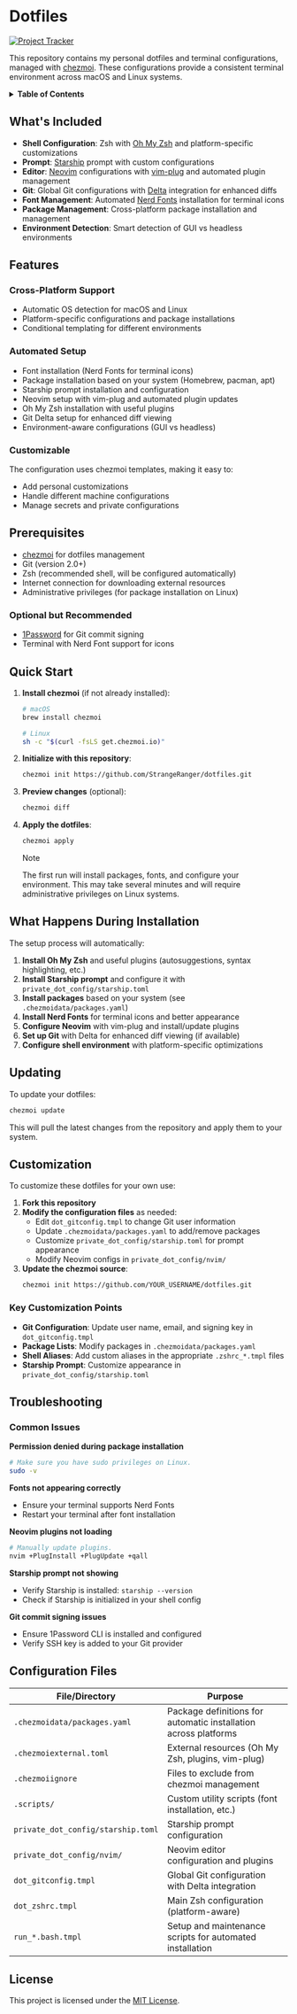 # Dotfiles

[![Project Tracker](https://img.shields.io/badge/repo%20status-Project%20Tracker-lightgrey)](https://hthompson.dev/project-tracker#project-819556518)

This repository contains my personal dotfiles and terminal configurations, managed with [chezmoi](https://www.chezmoi.io/). These configurations provide a consistent terminal environment across macOS and Linux systems.

<details>
<summary><strong>Table of Contents</strong></summary>

- [Dotfiles](#dotfiles)
  - [What's Included](#whats-included)
  - [Features](#features)
    - [Cross-Platform Support](#cross-platform-support)
    - [Automated Setup](#automated-setup)
    - [Customizable](#customizable)
  - [Prerequisites](#prerequisites)
    - [Optional but Recommended](#optional-but-recommended)
  - [Quick Start](#quick-start)
  - [What Happens During Installation](#what-happens-during-installation)
  - [Updating](#updating)
  - [Customization](#customization)
    - [Key Customization Points](#key-customization-points)
  - [Troubleshooting](#troubleshooting)
    - [Common Issues](#common-issues)
  - [Configuration Files](#configuration-files)
  - [License](#license)

</details>

## What's Included

- **Shell Configuration**: Zsh with [Oh My Zsh](https://github.com/ohmyzsh/ohmyzsh) and platform-specific customizations
- **Prompt**: [Starship](https://starship.rs/) prompt with custom configurations
- **Editor**: [Neovim](https://github.com/neovim/neovim) configurations with [vim-plug](https://github.com/junegunn/vim-plug) and automated plugin management
- **Git**: Global Git configurations with [Delta](https://github.com/dandavison/delta) integration for enhanced diffs
- **Font Management**: Automated [Nerd Fonts](https://github.com/ryanoasis/nerd-fonts) installation for terminal icons
- **Package Management**: Cross-platform package installation and management
- **Environment Detection**: Smart detection of GUI vs headless environments

## Features

### Cross-Platform Support

- Automatic OS detection for macOS and Linux
- Platform-specific configurations and package installations
- Conditional templating for different environments

### Automated Setup

- Font installation (Nerd Fonts for terminal icons)
- Package installation based on your system (Homebrew, pacman, apt)
- Starship prompt installation and configuration
- Neovim setup with vim-plug and automated plugin updates
- Oh My Zsh installation with useful plugins
- Git Delta setup for enhanced diff viewing
- Environment-aware configurations (GUI vs headless)

### Customizable

The configuration uses chezmoi templates, making it easy to:
- Add personal customizations
- Handle different machine configurations
- Manage secrets and private configurations

## Prerequisites

- [chezmoi](https://www.chezmoi.io/) for dotfiles management
- Git (version 2.0+)
- Zsh (recommended shell, will be configured automatically)
- Internet connection for downloading external resources
- Administrative privileges (for package installation on Linux)

### Optional but Recommended
- [1Password](https://1password.com/) for Git commit signing
- Terminal with Nerd Font support for icons

## Quick Start

1. **Install chezmoi** (if not already installed):
   ```bash
   # macOS
   brew install chezmoi

   # Linux
   sh -c "$(curl -fsLS get.chezmoi.io)"
   ```

2. **Initialize with this repository**:
   ```bash
   chezmoi init https://github.com/StrangeRanger/dotfiles.git
   ```

3. **Preview changes** (optional):
   ```bash
   chezmoi diff
   ```

4. **Apply the dotfiles**:
   ```bash
   chezmoi apply
   ```

   > [!NOTE]
   > The first run will install packages, fonts, and configure your environment. This may take several minutes and will require administrative privileges on Linux systems.

## What Happens During Installation

The setup process will automatically:

1. **Install Oh My Zsh** and useful plugins (autosuggestions, syntax highlighting, etc.)
2. **Install Starship prompt** and configure it with `private_dot_config/starship.toml`
3. **Install packages** based on your system (see `.chezmoidata/packages.yaml`)
4. **Install Nerd Fonts** for terminal icons and better appearance
5. **Configure Neovim** with vim-plug and install/update plugins
6. **Set up Git** with Delta for enhanced diff viewing (if available)
7. **Configure shell environment** with platform-specific optimizations

## Updating

To update your dotfiles:

```bash
chezmoi update
```

This will pull the latest changes from the repository and apply them to your system.

## Customization

To customize these dotfiles for your own use:

1. **Fork this repository**
2. **Modify the configuration files** as needed:
   - Edit `dot_gitconfig.tmpl` to change Git user information
   - Update `.chezmoidata/packages.yaml` to add/remove packages
   - Customize `private_dot_config/starship.toml` for prompt appearance
   - Modify Neovim configs in `private_dot_config/nvim/`
3. **Update the chezmoi source**:
   ```bash
   chezmoi init https://github.com/YOUR_USERNAME/dotfiles.git
   ```

### Key Customization Points

- **Git Configuration**: Update user name, email, and signing key in `dot_gitconfig.tmpl`
- **Package Lists**: Modify packages in `.chezmoidata/packages.yaml`
- **Shell Aliases**: Add custom aliases in the appropriate `.zshrc_*.tmpl` files
- **Starship Prompt**: Customize appearance in `private_dot_config/starship.toml`

## Troubleshooting

### Common Issues

**Permission denied during package installation**
```bash
# Make sure you have sudo privileges on Linux.
sudo -v
```

**Fonts not appearing correctly**
- Ensure your terminal supports Nerd Fonts
- Restart your terminal after font installation

**Neovim plugins not loading**
```bash
# Manually update plugins.
nvim +PlugInstall +PlugUpdate +qall
```

**Starship prompt not showing**
- Verify Starship is installed: `starship --version`
- Check if Starship is initialized in your shell config

**Git commit signing issues**
- Ensure 1Password CLI is installed and configured
- Verify SSH key is added to your Git provider

## Configuration Files

| File/Directory | Purpose |
|---|---|
| `.chezmoidata/packages.yaml` | Package definitions for automatic installation across platforms |
| `.chezmoiexternal.toml` | External resources (Oh My Zsh, plugins, vim-plug) |
| `.chezmoiignore` | Files to exclude from chezmoi management |
| `.scripts/` | Custom utility scripts (font installation, etc.) |
| `private_dot_config/starship.toml` | Starship prompt configuration |
| `private_dot_config/nvim/` | Neovim editor configuration and plugins |
| `dot_gitconfig.tmpl` | Global Git configuration with Delta integration |
| `dot_zshrc.tmpl` | Main Zsh configuration (platform-aware) |
| `run_*.bash.tmpl` | Setup and maintenance scripts for automated installation |

## License

This project is licensed under the [MIT License](LICENSE).
